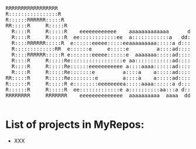 <pre>
                                                                   dddddddd
RRRRRRRRRRRRRRRRR                                                  d::::::dMMMMMMMM               MMMMMMMM
R::::::::::::::::R                                                 d::::::dM:::::::M             M:::::::M
R::::::RRRRRR:::::R                                                d::::::dM::::::::M           M::::::::M
RR:::::R     R:::::R                                               d:::::d M:::::::::M         M:::::::::M
  R::::R     R:::::R    eeeeeeeeeeee    aaaaaaaaaaaaa      ddddddddd:::::d M::::::::::M       M::::::::::M    eeeeeeeeeeee
  R::::R     R:::::R  ee::::::::::::ee  a::::::::::::a   dd::::::::::::::d M:::::::::::M     M:::::::::::M  ee::::::::::::ee
  R::::RRRRRR:::::R  e::::::eeeee:::::eeaaaaaaaaa:::::a d::::::::::::::::d M:::::::M::::M   M::::M:::::::M e::::::eeeee:::::ee
  R:::::::::::::RR  e::::::e     e:::::e         a::::ad:::::::ddddd:::::d M::::::M M::::M M::::M M::::::Me::::::e     e:::::e
  R::::RRRRRR:::::R e:::::::eeeee::::::e  aaaaaaa:::::ad::::::d    d:::::d M::::::M  M::::M::::M  M::::::Me:::::::eeeee::::::e
  R::::R     R:::::Re:::::::::::::::::e aa::::::::::::ad:::::d     d:::::d M::::::M   M:::::::M   M::::::Me:::::::::::::::::e
  R::::R     R:::::Re::::::eeeeeeeeeee a::::aaaa::::::ad:::::d     d:::::d M::::::M    M:::::M    M::::::Me::::::eeeeeeeeeee
  R::::R     R:::::Re:::::::e         a::::a    a:::::ad:::::d     d:::::d M::::::M     MMMMM     M::::::Me:::::::e
RR:::::R     R:::::Re::::::::e        a::::a    a:::::ad::::::ddddd::::::ddM::::::M               M::::::Me::::::::e
R::::::R     R:::::R e::::::::eeeeeeeea:::::aaaa::::::a d:::::::::::::::::dM::::::M               M::::::M e::::::::eeeeeeee
R::::::R     R:::::R  ee:::::::::::::e a::::::::::aa:::a d:::::::::ddd::::dM::::::M               M::::::M  ee:::::::::::::e
RRRRRRRR     RRRRRRR    eeeeeeeeeeeeee  aaaaaaaaaa  aaaa  ddddddddd   dddddMMMMMMMM               MMMMMMMM    eeeeeeeeeeeeee

</pre>
# List of projects in MyRepos:
- XXX
